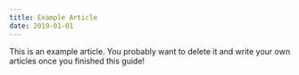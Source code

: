 ```yaml
---
title: Example Article
date: 2019-01-01
---
```


This is an example article. You probably want to delete it and write your own articles once you finished this guide!